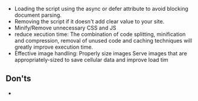 
- Loading the script using the async or defer attribute to avoid blocking document parsing.
- Removing the script if it doesn't add clear value to your site.
- Minify/Remove unnecessary CSS and JS
- reduce xecution time: The combination of code splitting, minification and compression, removal of unused code and caching techniques will greatly improve execution time.
- Effective image handling:
  Properly size images
  Serve images that are appropriately-sized to save cellular data and improve load tim

## Don'ts

-
